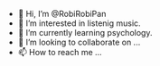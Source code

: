 - 👋 Hi, I’m @RobiRobiPan
- 👀 I’m interested in listenig music.
- 🌱 I’m currently learning psychology.
- 💞️ I’m looking to collaborate on ...
- 📫 How to reach me ...

<!---
RobiRobiPan/RobiRobiPan is a ✨ special ✨ repository because its `README.md` (this file) appears on your GitHub profile.
You can click the Preview link to take a look at your changes.
--->
